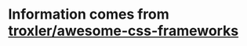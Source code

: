 # Information comes from [troxler/awesome-css-frameworks](https://github.com/troxler/awesome-css-frameworks)

